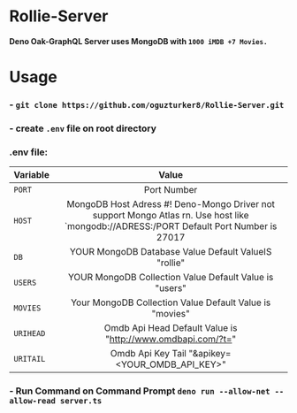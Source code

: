 # Rollie-Server

#### Deno Oak-GraphQL Server uses MongoDB with `1000 iMDB +7 Movies.`

# Usage

###  - `git clone https://github.com/oguzturker8/Rollie-Server.git`
###  - create `.env` file on root directory
### .env file:
|Variable|Value|
|-|:-----:|
|`PORT`|Port Number
|`HOST`|MongoDB Host Adress #! Deno-Mongo Driver not support Mongo Atlas rn. Use host like `mongodb://ADRESS:/PORT Default Port Number is 27017
|`DB`|YOUR MongoDB Database Value Default ValueIS "rollie"
|`USERS`|YOUR MongoDB Collection Value Default Value is "users"
|`MOVIES`|Your MongoDB Collection Value Default Value is "movies"
|`URIHEAD`|Omdb Api Head Default Value is "http://www.omdbapi.com/?t="
|`URITAIL`|Omdb Api Key Tail "&apikey=<YOUR_OMDB_API_KEY>"

###  - Run Command on Command Prompt `deno run --allow-net --allow-read server.ts`
